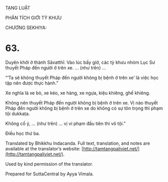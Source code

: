  

TẠNG LUẬT

PHÂN TÍCH GIỚI TỲ KHƯU

CHƯƠNG SEKHIYA:

# 63.

Duyên khởi ở thành Sāvatthī: Vào lúc bấy giờ, các tỳ khưu nhóm Lục Sư thuyết Pháp đến người ở trên xe. … (như trên) …

“‘Ta sẽ không thuyết Pháp đến người không bị bệnh ở trên xe’ là việc học tập nên được thực hành.”

Xe nghĩa là xe bò, xe kéo, xe hàng, xe ngựa, kiệu khiêng, ghế khiêng.

Không nên thuyết Pháp đến người không bị bệnh ở trên xe. Vị nào thuyết Pháp đến người không bị bệnh ở trên xe do không có sự tôn trọng thì phạm tội dukkaṭa.

Không cố ý, … (như trên) … vị vi phạm đầu tiên thì vô tội.”

Điều học thứ ba.

Translated by Bhikkhu Indacanda. Full text, translation, and notes are available at the translator’s website: [http://tamtangpaliviet.net/](http://tamtangpaliviet.net/).

Used by kind permission of the translator.

Prepared for SuttaCentral by Ayya Vimala.
